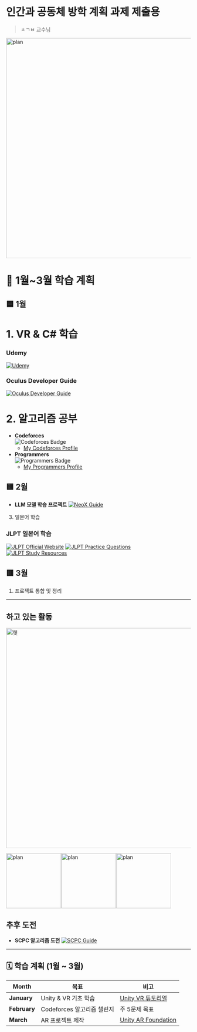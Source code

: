 # 인간과 공동체 방학 계획 과제 제출용
> ㅊㄱㅂ 교수님


<img src="photo/다운로드.png" alt="plan" width="600">


# 📅 1월~3월 학습 계획

## 🟦 1월
# 1. VR & C# 학습
### Udemy  
[![Udemy](https://img.shields.io/badge/Udemy-VR%20for%20Beginners-orange?logo=udemy&logoColor=white)](https://www.udemy.com/course/vr-development/)
### Oculus Developer Guide  
[![Oculus Developer Guide](https://img.shields.io/badge/Oculus-Developer%20Guide-black?logo=oculus&logoColor=white)](https://developer.oculus.com/documentation/unity/)

# 2. 알고리즘 공부  
   - **Codeforces**  
     ![Codeforces Badge](https://img.shields.io/badge/Codeforces-Algorithm-blue?logo=codeforces&logoColor=white)  
     - [My Codeforces Profile](https://codeforces.com/profile/YourUsername)  
   - **Programmers**  
     ![Programmers Badge](https://img.shields.io/badge/Programmers-Algorithm-brightgreen?logo=google)  
     - [My Programmers Profile](https://programmers.co.kr/learn/challenges?tab=all_challenges)

## 🟨 2월
- **LLM 모델 학습 프로젝트**
  [![NeoX Guide](https://img.shields.io/badge/GPT%20NeoX-Model%20Guide-blueviolet?logo=openaigym&logoColor=white)](https://github.com/EleutherAI/gpt-neox)

3. 일본어 학습
### JLPT 일본어 학습
[![JLPT Official Website](https://img.shields.io/badge/JLPT-Official%20Site-red?logo=googlechrome&logoColor=white)](https://www.jlpt.jp/e/)
[![JLPT Practice Questions](https://img.shields.io/badge/JLPT-Practice%20Questions-green?logo=bookstack&logoColor=white)](https://www.jlpt.jp/e/samples/forlearners.html)
[![JLPT Study Resources](https://img.shields.io/badge/JLPT-Study%20Resources-blue?logo=internetexplorer&logoColor=white)](https://jlptsensei.com/)

## 🟥 3월
1. 프로젝트 통합 및 정리
---
## 하고 있는 활동

<img src="photo/다운로드1.png" alt="헷" width="600">

<img src="photo/책1.jpg" alt="plan" width="150"><img src="photo/책2.jpg" alt="plan" width="150"><img src="photo/책3.jpg" alt="plan" width="150">

## 추후 도전
- **SCPC 알고리즘 도전**
  [![SCPC Guide](https://img.shields.io/badge/SCPC%20Guide-Algorithm%20Contest-orange?logo=hackerrank&logoColor=white)](https://swexpertacademy.com/main/main.do)

---
## 🗓 학습 계획 (1월 ~ 3월)
| Month      | 목표                      | 비고                                 |
|------------|---------------------------|--------------------------------------|
| **January**| Unity & VR 기초 학습       | [Unity VR 튜토리얼](https://learn.unity.com/) |
| **February**| Codeforces 알고리즘 챌린지 | 주 5문제 목표                        |
| **March**   | AR 프로젝트 제작           | [Unity AR Foundation](https://learn.unity.com/tutorial/ar-foundation) |


